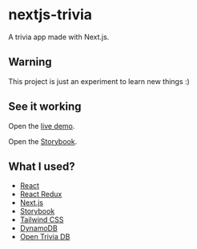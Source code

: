 # nextjs-trivia

A trivia app made with Next.js.

## Warning

This project is just an experiment to learn new things :)

## See it working

Open the [live demo](https://nextjs-trivia.vercel.app/).

Open the [Storybook](https://6082ee9d0a8f9400218cfa82-tmgduxntrb.chromatic.com).

## What I used?

-   [React](https://reactjs.org/)
-   [React Redux](https://react-redux.js.org/)
-   [Next.js](https://nextjs.org/)
-   [Storybook](https://storybook.js.org/)
-   [Tailwind CSS](https://tailwindcss.com/)
-   [DynamoDB](https://aws.amazon.com/dynamodb/)
-   [Open Trivia DB](https://opentdb.com/)
